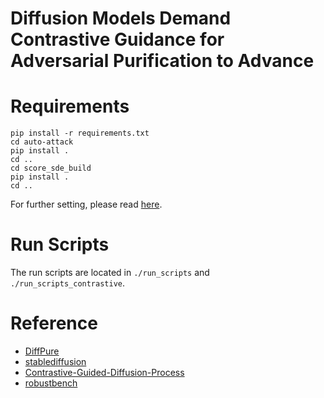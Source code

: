 # Diffusion Models Demand Contrastive Guidance for Adversarial Purification to Advance


# Requirements

```
pip install -r requirements.txt
cd auto-attack
pip install .
cd ..
cd score_sde_build
pip install .
cd ..
```

For further setting, please read [here](./src/DiffPure_README.md).

# Run Scripts

The run scripts are located in `./run_scripts` and `./run_scripts_contrastive`.


# Reference

- [DiffPure](https://github.com/NVlabs/DiffPure.git)
- [stablediffusion](https://github.com/Stability-AI/stablediffusion.git)
- [Contrastive-Guided-Diffusion-Process](https://github.com/YiDongOuYang/Contrastive-Guided-Diffusion-Process.git)
- [robustbench](https://github.com/RobustBench/robustbench.git)


